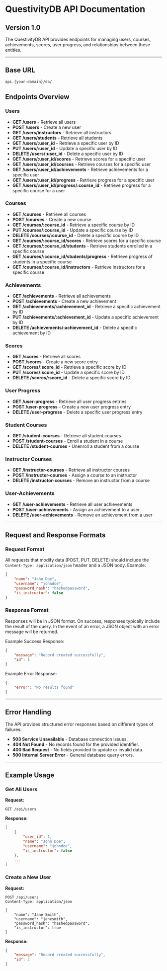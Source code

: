 # QuestivityDB API Documentation

## Version 1.0

The QuestivityDB API provides endpoints for managing users, courses, achievements, scores, user progress, and relationships between these entities.

---

## Base URL

```
api.{your-domain}/db/

```

## Endpoints Overview

### Users

-   **GET /users** - Retrieve all users
-   **POST /users** - Create a new user
-   **GET /users/instructors** - Retrieve all instructors
-   **GET /users/students** - Retrieve all students
-   **GET /users/:user_id** - Retrieve a specific user by ID
-   **PUT /users/:user_id** - Update a specific user by ID
-   **DELETE /users/:user_id** - Delete a specific user by ID
-   **GET /users/:user_id/scores** - Retrieve scores for a specific user
-   **GET /users/:user_id/courses** - Retrieve courses for a specific user
-   **GET /users/:user_id/achievements** - Retrieve achievements for a specific user
-   **GET /users/:user_id/progress** - Retrieve progress for a specific user
-   **GET /users/:user_id/progress/:course_id** - Retrieve progress for a specific course for a user

### Courses

-   **GET /courses** - Retrieve all courses
-   **POST /courses** - Create a new course
-   **GET /courses/:course_id** - Retrieve a specific course by ID
-   **PUT /courses/:course_id** - Update a specific course by ID
-   **DELETE /courses/:course_id** - Delete a specific course by ID
-   **GET /courses/:course_id/scores** - Retrieve scores for a specific course
-   **GET /courses/:course_id/students** - Retrieve students enrolled in a specific course
-   **GET /courses/:course_id/students/progress** - Retrieve progress of students in a specific course
-   **GET /courses/:course_id/instructors** - Retrieve instructors for a specific course

### Achievements

-   **GET /achievements** - Retrieve all achievements
-   **POST /achievements** - Create a new achievement
-   **GET /achievements/:achievement_id** - Retrieve a specific achievement by ID
-   **PUT /achievements/:achievement_id** - Update a specific achievement by ID
-   **DELETE /achievements/:achievement_id** - Delete a specific achievement by ID

### Scores

-   **GET /scores** - Retrieve all scores
-   **POST /scores** - Create a new score entry
-   **GET /scores/:score_id** - Retrieve a specific score by ID
-   **PUT /scores/:score_id** - Update a specific score by ID
-   **DELETE /scores/:score_id** - Delete a specific score by ID

### User Progress

-   **GET /user-progress** - Retrieve all user progress entries
-   **POST /user-progress** - Create a new user progress entry
-   **DELETE /user-progress** - Delete a specific user progress entry

### Student Courses

-   **GET /student-courses** - Retrieve all student courses
-   **POST /student-courses** - Enroll a student in a course
-   **DELETE /student-courses** - Unenroll a student from a course

### Instructor Courses

-   **GET /instructor-courses** - Retrieve all instructor courses
-   **POST /instructor-courses** - Assign a course to an instructor
-   **DELETE /instructor-courses** - Remove an instructor from a course

### User-Achievements

-   **GET /user-achievements** - Retrieve all user achievements
-   **POST /user-achievements** - Assign an achievement to a user
-   **DELETE /user-achievements** - Remove an achievement from a user

---

## Request and Response Formats

### Request Format

All requests that modify data (POST, PUT, DELETE) should include the `Content-Type: application/json` header and a JSON body. Example:

```json
{
    "name": "John Doe",
    "username": "johndoe",
    "password_hash": "hashedpassword",
    "is_instructor": false
}
```

### Response Format

Responses will be in JSON format. On success, responses typically include the result of the query. In the event of an error, a JSON object with an error message will be returned.

Example Success Response:

```json
{
    "message": "Record created successfully",
    "id": 1
}
```

Example Error Response:

```json
{
    "error": "No results found"
}
```

---

## Error Handling

The API provides structured error responses based on different types of failures:

-   **503 Service Unavailable** - Database connection issues.
-   **404 Not Found** - No records found for the provided identifier.
-   **400 Bad Request** - No fields provided to update or invalid data.
-   **500 Internal Server Error** - General database query errors.

---

## Example Usage

### Get All Users

**Request:**

```
GET /api/users
```

**Response:**

```json
[
    {
        "user_id": 1,
        "name": "John Doe",
        "username": "johndoe",
        "is_instructor": false
    },
    ...
]
```

### Create a New User

**Request:**

```
POST /api/users
Content-Type: application/json

{
    "name": "Jane Smith",
    "username": "janesmith",
    "password_hash": "hashedpassword",
    "is_instructor": true
}
```

**Response:**

```json
{
    "message": "Record created successfully",
    "id": 2
}
```
